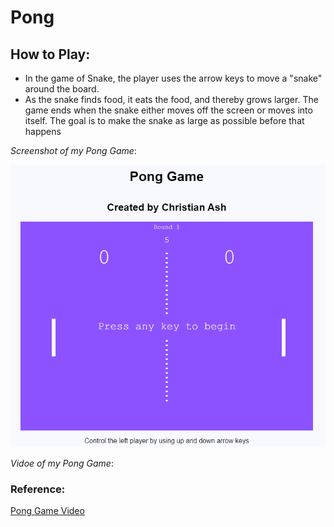 # Pong

## How to Play: 
 - In the game of Snake, the player uses the arrow keys to move a "snake" around the board.
 - As the snake finds food, it eats the food, and thereby grows larger. The game ends when the snake either moves off the screen or moves into itself. The goal is to make the snake as large as possible before that happens

*Screenshot of my Pong Game*:

![Pong Game](img/GameTitle.png)

*Vidoe of my Pong Game*:



### Reference:

[Pong Game Video](https://www.youtube.com/watch?v=jrqN0uZwhwk "EASY Pong Game in JavaScript Tutorial - QUICK BEGINNER PROJECT")
